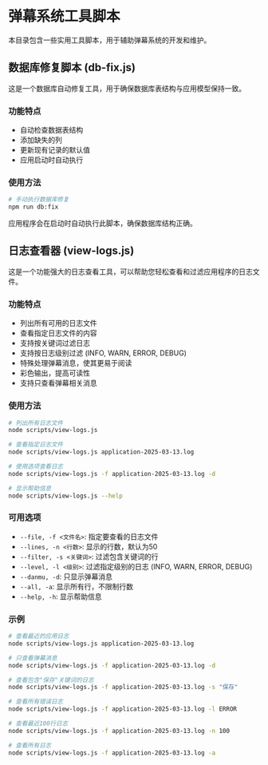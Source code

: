 # 弹幕系统工具脚本

本目录包含一些实用工具脚本，用于辅助弹幕系统的开发和维护。

## 数据库修复脚本 (db-fix.js)

这是一个数据库自动修复工具，用于确保数据库表结构与应用模型保持一致。

### 功能特点

- 自动检查数据表结构
- 添加缺失的列
- 更新现有记录的默认值
- 应用启动时自动执行

### 使用方法

```bash
# 手动执行数据库修复
npm run db:fix
```

应用程序会在启动时自动执行此脚本，确保数据库结构正确。

## 日志查看器 (view-logs.js)

这是一个功能强大的日志查看工具，可以帮助您轻松查看和过滤应用程序的日志文件。

### 功能特点

- 列出所有可用的日志文件
- 查看指定日志文件的内容
- 支持按关键词过滤日志
- 支持按日志级别过滤 (INFO, WARN, ERROR, DEBUG)
- 特殊处理弹幕消息，使其更易于阅读
- 彩色输出，提高可读性
- 支持只查看弹幕相关消息

### 使用方法

```bash
# 列出所有日志文件
node scripts/view-logs.js

# 查看指定日志文件
node scripts/view-logs.js application-2025-03-13.log

# 使用选项查看日志
node scripts/view-logs.js -f application-2025-03-13.log -d

# 显示帮助信息
node scripts/view-logs.js --help
```

### 可用选项

- `--file, -f <文件名>`: 指定要查看的日志文件
- `--lines, -n <行数>`: 显示的行数，默认为50
- `--filter, -s <关键词>`: 过滤包含关键词的行
- `--level, -l <级别>`: 过滤指定级别的日志 (INFO, WARN, ERROR, DEBUG)
- `--danmu, -d`: 只显示弹幕消息
- `--all, -a`: 显示所有行，不限制行数
- `--help, -h`: 显示帮助信息

### 示例

```bash
# 查看最近的应用日志
node scripts/view-logs.js application-2025-03-13.log

# 只查看弹幕消息
node scripts/view-logs.js -f application-2025-03-13.log -d

# 查看包含"保存"关键词的日志
node scripts/view-logs.js -f application-2025-03-13.log -s "保存"

# 查看所有错误日志
node scripts/view-logs.js -f application-2025-03-13.log -l ERROR

# 查看最近100行日志
node scripts/view-logs.js -f application-2025-03-13.log -n 100

# 查看所有日志
node scripts/view-logs.js -f application-2025-03-13.log -a
``` 